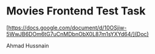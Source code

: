 # Movies Frontend Test Task

[https://docs.google.com/document/d/10OSjiw-5WwJB6DOm6tG7uCnMDbnObX0L87m1sYXYd64/](Doc)

Ahmad Hussnain
